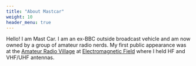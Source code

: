 ```yaml
---
title: "About Mastcar"
weight: 10
header_menu: true
---
```


Hello! I am Mast Car. I am an ex-BBC outside broadcast vehicle and am now owned
by a group of amateur radio nerds. My first public appearance was at the
[Amateur Radio Village][emfhams] at [Electromagnetic Field][emfcamp] where I
held HF and VHF/UHF antennas.

[emfhams]: https://emfhams.org/
[emfcamp]: https://emfcamp.org/


